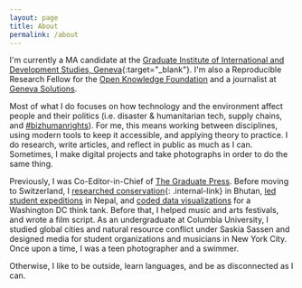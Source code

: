 ```yaml
---
layout: page
title: About
permalink: /about
---
```


I'm currently a MA candidate at the [Graduate Institute of International and Development Studies, Geneva](https://graduateinstitute.ch/anso){:target="\_blank"}. I'm also a Reproducible Research Fellow for the [Open Knowledge Foundation](http://frictionlessdata.io/) and a journalist at [Geneva Solutions]().

Most of what I do focuses on how technology and the environment affect people and their politics (i.e. disaster & humanitarian tech, supply chains, and [#bizhumanrights](https://twitter.com/hashtag/bizhumanrights)). For me, this means working between disciplines, using modern tools to keep it accessible, and applying theory to practice. I do research, write articles, and reflect in public as much as I can. Sometimes, I make digital projects and take photographs in order to do the same thing.

Previously, I was Co-Editor-in-Chief of [The Graduate Press](http://thegraduatepress.org/). Before moving to Switzerland, I [researched conservation](/on-bhutan){: .internal-link} in Bhutan, [led student expeditions]() in Nepal, and [coded data visualizations]() for a Washington DC think tank. Before that, I helped music and arts festivals, and wrote a film script. As an undergraduate at Columbia University, I studied global cities and natural resource conflict under Saskia Sassen and designed media for student organizations and musicians in New York City. Once upon a time, I was a teen photographer and a swimmer.

Otherwise, I like to be outside, learn languages, and be as disconnected as I can.
